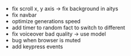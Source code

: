 - fix scroll x, y axis -> fix background in aitys
- fix navbar
- optimize generations speed
- add timer to random fact to switch to different
- fix voiceover bad quality -> use model
- bug when browser is muted 
- add keypress events
